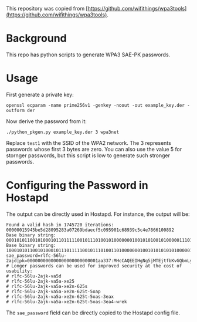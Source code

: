 This repository was copied from [https://github.com/wifithings/wpa3tools](https://github.com/wifithings/wpa3tools).

# Background

This repo has python scripts to generate WPA3 SAE-PK passwords.

# Usage

First generate a private key:

```
openssl ecparam -name prime256v1 -genkey -noout -out example_key.der -outform der
```

Now derive the password from it:

```
./python_pkgen.py example_key.der 3 wpa3net
```

Replace `test1` with the SSID of the WPA2 network. The 3 represents passwords whose first 3 bytes are zero. You can also use the value 5 for stornger passwords, but this script is low to generate such stronger passwords.


# Configuring the Password in Hostapd

The output can be directly used in Hostapd. For instance, the output will be:

```
Found a valid hash in 1745720 iterations: 00000015945be5d28095283a07269bdaecf5c095901c68939c5c4e7866100892
Base binary string:  000101011001010001011011111001011101001010000000100101010010100000111010000001110010011010011011110110101110110011110101110000001001010110010000000111000110100010010011100111000101110001001110011110000110011000010000000010001001001
Base binary string: 1000101011001010001011101111100101110100110100000001001010101010100000111010000010111001001101001101111101101011101100111110101110000001001011011001000000011100101101000100100111001111000101110001001111001111000011001100100100000000100010011001
sae_password=rlfc-56lu-2ajd|pk=000000000000000000000000001aa337:MHcCAQEEIHgNg5jMTEjtfbKvGQbmLy/fsKBbb82+jqCXTfZTt9OLoAoGCCqGSM49AwEHoUQDQgAE4lnQIAr+ExiVadrg6KrAFkW/BTOSrnL2DuMmZikiRfWG46qY1gMdaxFaxXzYZcPWeOtDnSUSMSdIafAB0y9HKg==
# Longer passwords can be used for improved security at the cost of usability:
# rlfc-56lu-2ajk-va5d
# rlfc-56lu-2ajk-va5a-xe25
# rlfc-56lu-2ajk-va5a-xe2n-625s
# rlfc-56lu-2ajk-va5a-xe2n-625t-5oap
# rlfc-56lu-2ajk-va5a-xe2n-625t-5oas-3eax
# rlfc-56lu-2ajk-va5a-xe2n-625t-5oas-3ea4-wrek
```

The `sae_password` field can be directly copied to the Hostapd config file.
